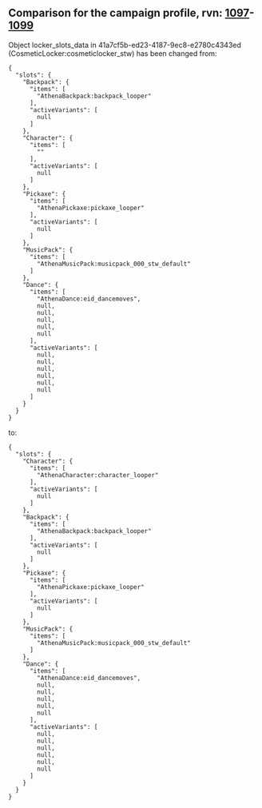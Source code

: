 ## Comparison for the campaign profile, rvn: [1097](https://github.com/PRO100KatYT/FortniteProfileRevisions/tree/main/profiles/campaign/1097%20campaign.json)-[1099](https://github.com/PRO100KatYT/FortniteProfileRevisions/tree/main/profiles/campaign/1099%20campaign.json)

Object locker_slots_data in 41a7cf5b-ed23-4187-9ec8-e2780c4343ed (CosmeticLocker:cosmeticlocker_stw) has been changed from:

```
{
  "slots": {
    "Backpack": {
      "items": [
        "AthenaBackpack:backpack_looper"
      ],
      "activeVariants": [
        null
      ]
    },
    "Character": {
      "items": [
        ""
      ],
      "activeVariants": [
        null
      ]
    },
    "Pickaxe": {
      "items": [
        "AthenaPickaxe:pickaxe_looper"
      ],
      "activeVariants": [
        null
      ]
    },
    "MusicPack": {
      "items": [
        "AthenaMusicPack:musicpack_000_stw_default"
      ]
    },
    "Dance": {
      "items": [
        "AthenaDance:eid_dancemoves",
        null,
        null,
        null,
        null,
        null
      ],
      "activeVariants": [
        null,
        null,
        null,
        null,
        null,
        null
      ]
    }
  }
}
```

to:

```
{
  "slots": {
    "Character": {
      "items": [
        "AthenaCharacter:character_looper"
      ],
      "activeVariants": [
        null
      ]
    },
    "Backpack": {
      "items": [
        "AthenaBackpack:backpack_looper"
      ],
      "activeVariants": [
        null
      ]
    },
    "Pickaxe": {
      "items": [
        "AthenaPickaxe:pickaxe_looper"
      ],
      "activeVariants": [
        null
      ]
    },
    "MusicPack": {
      "items": [
        "AthenaMusicPack:musicpack_000_stw_default"
      ]
    },
    "Dance": {
      "items": [
        "AthenaDance:eid_dancemoves",
        null,
        null,
        null,
        null,
        null
      ],
      "activeVariants": [
        null,
        null,
        null,
        null,
        null,
        null
      ]
    }
  }
}
```

<br><br>
